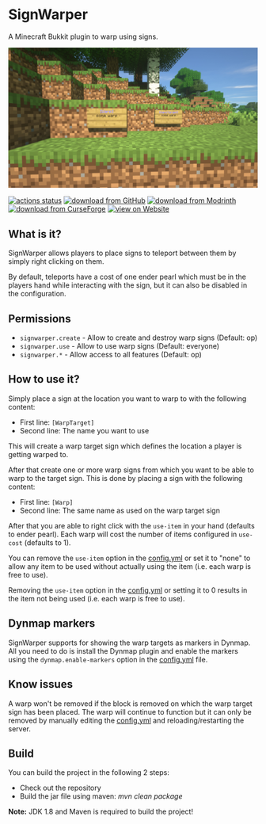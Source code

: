 # SignWarper

A Minecraft Bukkit plugin to warp using signs.

![](screenshot.jpg)

[![actions status](https://github.com/Programie/SignWarper/actions/workflows/build.yml/badge.svg)](https://github.com/Programie/SignWarper/actions/workflows/build.yml)
[![download from GitHub](https://img.shields.io/badge/download-Releases-blue?logo=github)](https://github.com/Programie/SignWarper/releases/latest)
[![download from Modrinth](https://img.shields.io/badge/download-Modrinth-blue?logo=modrinth)](https://modrinth.com/plugin/signwarper)
[![download from CurseForge](https://img.shields.io/badge/download-CurseForge-blue?logo=curseforge)](https://www.curseforge.com/minecraft/bukkit-plugins/sign-warper)
[![view on Website](https://img.shields.io/badge/view-Website-blue)](https://selfcoders.com/projects/signwarper)

## What is it?

SignWarper allows players to place signs to teleport between them by simply right clicking on them.

By default, teleports have a cost of one ender pearl which must be in the players hand while interacting with the sign, but it can also be disabled in the configuration.

## Permissions

* `signwarper.create` - Allow to create and destroy warp signs (Default: op)
* `signwarper.use` - Allow to use warp signs (Default: everyone)
* `signwarper.*` - Allow access to all features (Default: op)

## How to use it?

Simply place a sign at the location you want to warp to with the following content:

* First line: `[WarpTarget]`
* Second line: The name you want to use

This will create a warp target sign which defines the location a player is getting warped to.

After that create one or more warp signs from which you want to be able to warp to the target sign. This is done by placing a sign with the following content:

* First line: `[Warp]`
* Second line: The same name as used on the warp target sign

After that you are able to right click with the `use-item` in your hand (defaults to ender pearl). Each warp will cost the number of items configured in `use-cost` (defaults to 1).

You can remove the `use-item` option in the [config.yml](src/main/resources/config.yml) or set it to "none" to allow any item to be used without actually using the item (i.e. each warp is free to use).

Removing the `use-item` option in the [config.yml](src/main/resources/config.yml) or setting it to 0 results in the item not being used (i.e. each warp is free to use).

## Dynmap markers

SignWarper supports for showing the warp targets as markers in Dynmap. All you need to do is install the Dynmap plugin and enable the markers using the `dynmap.enable-markers` option in the [config.yml](src/main/resources/config.yml) file.

## Know issues

A warp won't be removed if the block is removed on which the warp target sign has been placed. The warp will continue to function but it can only be removed by manually editing the [config.yml](src/main/resources/config.yml) and reloading/restarting the server.

## Build

You can build the project in the following 2 steps:

 * Check out the repository
 * Build the jar file using maven: *mvn clean package*

**Note:** JDK 1.8 and Maven is required to build the project!